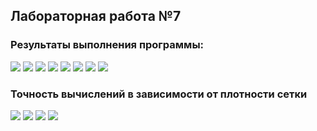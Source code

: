 ## Лабораторная работа №7


### Результаты выполнения программы:

![](/images/7_1.jpg)
![](/images/7_2.jpg)
![](/images/7_3.jpg)
![](/images/7_4.jpg)
![](/images/7_5.jpg)
![](/images/7_6.jpg)
![](/images/7_7.jpg)
![](/images/7_8.jpg)

### Точность вычислений в зависимости от плотности сетки

![](/images/7_9.jpg)
![](/images/7_10.jpg)
![](/images/7_11.jpg)
![](/images/7_12.jpg)


